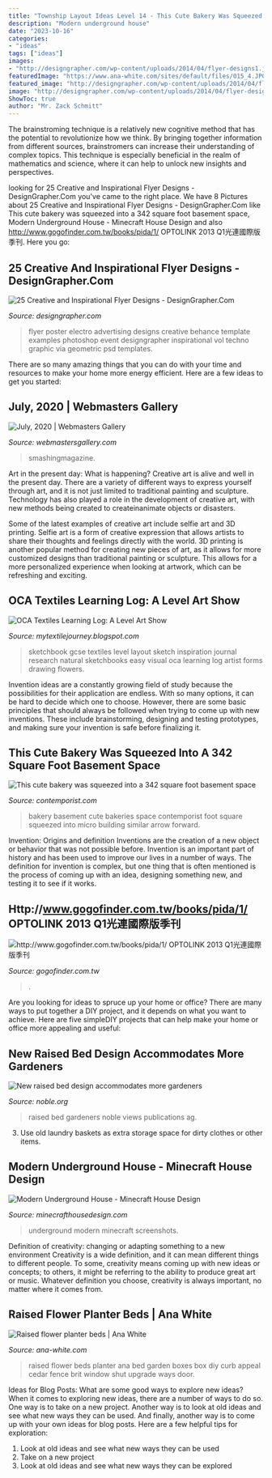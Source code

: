 ```yaml
---
title: "Township Layout Ideas Level 14 - This Cute Bakery Was Squeezed Into A 342 Square Foot Basement Space"
description: "Modern underground house"
date: "2023-10-16"
categories:
- "ideas"
tags: ["ideas"]
images:
- "http://designgrapher.com/wp-content/uploads/2014/04/flyer-designs1.jpg"
featuredImage: "https://www.ana-white.com/sites/default/files/015_4.JPG"
featured_image: "http://designgrapher.com/wp-content/uploads/2014/04/flyer-designs1.jpg"
image: "http://designgrapher.com/wp-content/uploads/2014/04/flyer-designs1.jpg"
ShowToc: true
author: "Mr. Zack Schmitt"
---
```



The brainstroming technique is a relatively new cognitive method that has the potential to revolutionize how we think. By bringing together information from different sources, brainstromers can increase their understanding of complex topics. This technique is especially beneficial in the realm of mathematics and science, where it can help to unlock new insights and perspectives.

	

		
looking for 25 Creative and Inspirational Flyer Designs - DesignGrapher.Com you've came to the right place. We have 8 Pictures about 25 Creative and Inspirational Flyer Designs - DesignGrapher.Com like This cute bakery was squeezed into a 342 square foot basement space, Modern Underground House - Minecraft House Design and also http://www.gogofinder.com.tw/books/pida/1/ OPTOLINK 2013 Q1光連國際版季刊. Here you go:
		
    
## 25 Creative And Inspirational Flyer Designs - DesignGrapher.Com

<img loading=lazy src="http://designgrapher.com/wp-content/uploads/2014/04/flyer-designs1.jpg" onerror="this.onerror=null;this.src='https://tse1.mm.bing.net/th?id=OIP.nI2p7S1PJuWG8AZrZZsIDQHaKf&amp;pid=15.1';" alt="25 Creative and Inspirational Flyer Designs - DesignGrapher.Com">

_Source: designgrapher.com_

>flyer poster electro advertising designs creative behance template examples photoshop event designgrapher inspirational vol techno graphic via geometric psd templates. 

	

There are so many amazing things that you can do with your time and resources to make your home more energy efficient. Here are a few ideas to get you started:

    
## July, 2020 | Webmasters Gallery

<img loading=lazy src="http://files.smashingmagazine.com/wallpapers/aug-20/august-and-a-half/cal/aug-20-august-and-a-half-cal-1024x768.jpg" onerror="this.onerror=null;this.src='https://tse1.mm.bing.net/th?id=OIP.8aCeY6-2SD8ooydNZwcWqQHaFj&amp;pid=15.1';" alt="July, 2020 | Webmasters Gallery">

_Source: webmastersgallery.com_

>smashingmagazine. 

	

Art in the present day: What is happening?
Creative art is alive and well in the present day. There are a variety of different ways to express yourself through art, and it is not just limited to traditional painting and sculpture. Technology has also played a role in the development of creative art, with new methods being created to createinanimate objects or disasters. 

Some of the latest examples of creative art include selfie art and 3D printing. Selfie art is a form of creative expression that allows artists to share their thoughts and feelings directly with the world. 3D printing is another popular method for creating new pieces of art, as it allows for more customized designs than traditional painting or sculpture. This allows for a more personalized experience when looking at artwork, which can be refreshing and exciting.

    
## OCA Textiles Learning Log: A Level Art Show

<img loading=lazy src="http://3.bp.blogspot.com/-XN6nspUYAHQ/UPKiFDiugbI/AAAAAAAABD4/kpOzMpBtUc0/s1600/Picture1.jpg" onerror="this.onerror=null;this.src='https://tse1.mm.bing.net/th?id=OIP.vkQRYwzqSKLCaH48BL3ZvgHaLE&amp;pid=15.1';" alt="OCA Textiles Learning Log: A Level Art Show">

_Source: mytextilejourney.blogspot.com_

>sketchbook gcse textiles level layout sketch inspiration journal research natural sketchbooks easy visual oca learning log artist forms drawing flowers. 

	

Invention ideas are a constantly growing field of study because the possibilities for their application are endless. With so many options, it can be hard to decide which one to choose. However, there are some basic principles that should always be followed when trying to come up with new inventions. These include brainstorming, designing and testing prototypes, and making sure your invention is safe before finalizing it.

    
## This Cute Bakery Was Squeezed Into A 342 Square Foot Basement Space

<img loading=lazy src="http://www.contemporist.com/wp-content/uploads/2016/03/bakery_140316_01-800x533.jpg" onerror="this.onerror=null;this.src='https://tse4.mm.bing.net/th?id=OIP.JM8olUhche8rcDfnXdd0bgHaE7&amp;pid=15.1';" alt="This cute bakery was squeezed into a 342 square foot basement space">

_Source: contemporist.com_

>bakery basement cute bakeries space contemporist foot square squeezed into micro building similar arrow forward. 

	

Invention: Origins and definition
Inventions are the creation of a new object or behavior that was not possible before. Invention is an important part of history and has been used to improve our lives in a number of ways. The definition for invention is complex, but one thing that is often mentioned is the process of coming up with an idea, designing something new, and testing it to see if it works.

    
## Http://www.gogofinder.com.tw/books/pida/1/ OPTOLINK 2013 Q1光連國際版季刊

<img loading=lazy src="http://www.gogofinder.com.tw/books/pida/1/s/1372214534G7g2Pa1P.jpg" onerror="this.onerror=null;this.src='https://tse3.mm.bing.net/th?id=OIP.agtwdTTp4gONInp6xiK-VgHaKf&amp;pid=15.1';" alt="http://www.gogofinder.com.tw/books/pida/1/ OPTOLINK 2013 Q1光連國際版季刊">

_Source: gogofinder.com.tw_

>. 

	

Are you looking for ideas to spruce up your home or office? There are many ways to put together a DIY project, and it depends on what you want to achieve. Here are five simpleDIY projects that can help make your home or office more appealing and useful:

    
## New Raised Bed Design Accommodates More Gardeners

<img loading=lazy src="https://www.noble.org/globalassets/images/news/ag-news-and-views/2015/05/hero/easy-access-raised-bed.jpg" onerror="this.onerror=null;this.src='https://tse3.mm.bing.net/th?id=OIP.ckXLH1MV6ixC0WCbrfp9EwHaC9&amp;pid=15.1';" alt="New raised bed design accommodates more gardeners">

_Source: noble.org_

>raised bed gardeners noble views publications ag. 

	

3. Use old laundry baskets as extra storage space for dirty clothes or other items.

    
## Modern Underground House - Minecraft House Design

<img loading=lazy src="https://minecrafthousedesign.com/wp-content/uploads/2017/01/Modern-Underground-House-by-Zauer-Minecraft-2.jpg" onerror="this.onerror=null;this.src='https://tse4.mm.bing.net/th?id=OIP.GlGsUNzKF0DTj7vIuWdQIwHaEK&amp;pid=15.1';" alt="Modern Underground House - Minecraft House Design">

_Source: minecrafthousedesign.com_

>underground modern minecraft screenshots. 

	

Definition of creativity: changing or adapting something to a new environment
Creativity is a wide definition, and it can mean different things to different people. To some, creativity means coming up with new ideas or concepts; to others, it might be referring to the ability to produce great art or music. Whatever definition you choose, creativity is always important, no matter where it comes from.

    
## Raised Flower Planter Beds | Ana White

<img loading=lazy src="https://www.ana-white.com/sites/default/files/015_4.JPG" onerror="this.onerror=null;this.src='https://tse2.mm.bing.net/th?id=OIP.QHSMeh9De-fxpBXkVAPeLgHaE7&amp;pid=15.1';" alt="Raised flower planter beds | Ana White">

_Source: ana-white.com_

>raised flower beds planter ana bed garden boxes box diy curb appeal cedar fence brit window shut upgrade ways door. 

	

Ideas for Blog Posts: What are some good ways to explore new ideas?
When it comes to exploring new ideas, there are a number of ways to do so. One way is to take on a new project. Another way is to look at old ideas and see what new ways they can be used. And finally, another way is to come up with your own ideas for blog posts. Here are a few helpful tips for exploration: 
1. Look at old ideas and see what new ways they can be used
2. Take on a new project
3. Look at old ideas and see what new ways they can be explored  
